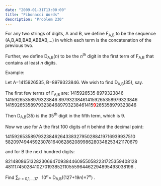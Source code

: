 ```yaml
---
date: "2009-01-31T13:00:00"
title: "Fibonacci Words"
description: "Problem 230"
---
```


<p>For any two strings of digits, A and B, we define F<sub>A,B</sub> to be the sequence (A,B,AB,BAB,ABBAB,...) in which each term is the concatenation of the previous two.</p>
<p>Further, we define D<sub>A,B</sub>(<var>n</var>) to be the <var>n</var><sup>th</sup> digit in the first term of F<sub>A,B</sub> that contains at least <var>n</var> digits.</p>
<p>Example:</p>
<p>Let A=1415926535, B=8979323846. We wish to find D<sub>A,B</sub>(35), say.</p>
<p>The first few terms of F<sub>A,B</sub> are:
1415926535
8979323846
14159265358979323846
897932384614159265358979323846
1415926535897932384689793238461415<span style="color:#FF0000;"><b>9</b></span>265358979323846</p>
<p>Then D<sub>A,B</sub>(35) is the 35<sup>th</sup> digit in the fifth term, which is 9.</p>
<p>Now we use for A the first 100 digits of π behind the decimal point:</p>
<p>14159265358979323846264338327950288419716939937510 
58209749445923078164062862089986280348253421170679 </p>
<p>and for B the next hundred digits:</p>
<p>82148086513282306647093844609550582231725359408128 
48111745028410270193852110555964462294895493038196 .</p>
<p>Find ∑<sub><var>n</var> = 0,1,...,17</sub>   10<sup><var>n</var></sup>× D<sub>A,B</sub>((127+19<var>n</var>)×7<sup><var>n</var></sup>) .</p>

